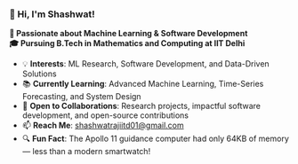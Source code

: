 ### 👋 Hi, I'm Shashwat!  
**🚀 Passionate about Machine Learning & Software Development**  
**🎓 Pursuing B.Tech in Mathematics and Computing at IIT Delhi**  

- 💡 **Interests**: ML Research, Software Development, and Data-Driven Solutions  
- 📚 **Currently Learning**: Advanced Machine Learning, Time-Series Forecasting, and System Design  
- 🤝 **Open to Collaborations**: Research projects, impactful software development, and open-source contributions  
- 📫 **Reach Me**: [shashwatrajiitd01@gmail.com](mailto:shashwatrajiitd01@gmail.com)  
- 🔍 **Fun Fact**: The Apollo 11 guidance computer had only 64KB of memory — less than a modern smartwatch!  
